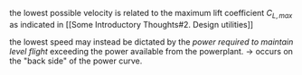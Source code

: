 the lowest possible velocity is related to the maximum lift coefficient $C_{L,max}$ as indicated in
[[Some Introductory Thoughts#2. Design utilities]]

the lowest speed may instead be dictated by the *power required to maintain level flight* exceeding the power available from the powerplant. -> occurs on the "back side" of the power curve. 